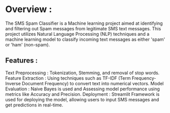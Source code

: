 # Overview :

The SMS Spam Classifier is a Machine learning project aimed at identifying and filtering out Spam messages from legitimate SMS text messages. This project utilizes Natural Language Processing (NLP) techniques and a machine learning model to classify incoming text messages as either 'spam' or 'ham' (non-spam).

## Features :

Text Preprocessing : Tokenization, Stemming, and removal of stop words.
Feature Extraction : Using techniques such as TF-IDF (Term Frequency-Inverse Document Frequency) to convert text into numerical vectors.
Model Evaluation : Naive Bayes is used and Assessing model performance using metrics like Accuracy and Precision.
Deployment : Streamlit Framework is used for deploying the model, allowing users to input SMS messages and get predictions in real-time.
